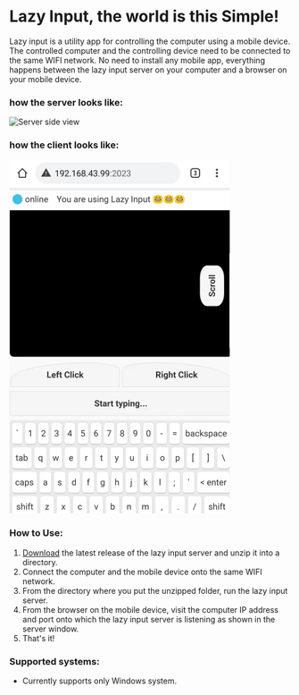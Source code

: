 # Lazy Input, the world is this Simple!
Lazy input is a utility app for controlling the computer using a mobile device.
The controlled computer and the controlling device need to be connected to the same WIFI network.
No need to install any mobile app, everything happens between the lazy input server on your computer and a browser on your mobile device.

### how the server looks like:
![Server side view](https://raw.githubusercontent.com/SimonAndro/lazy-input-server/main/assets/serverapp.JPG "Server side view")

 
### how the client looks like: 
![Client side view](https://raw.githubusercontent.com/SimonAndro/lazy-input-server/main/assets/preview/bg.bmp "Client side view") 
  
  
### How to Use:
1. [Download](https://github.com/SimonAndro/lazy-input-server/raw/main/release/v1.1/Lazy%20input.zip) the latest release of the lazy input server and unzip it into a directory.
2. Connect the computer and the mobile device onto the same WIFI network.
3. From the directory where you put the unzipped folder, run the lazy input server.
4. From the browser on the mobile device, visit the computer IP address and port onto which the lazy input server is listening as shown in the server window.
5. That's it!


### Supported systems:
- Currently supports only Windows system.
